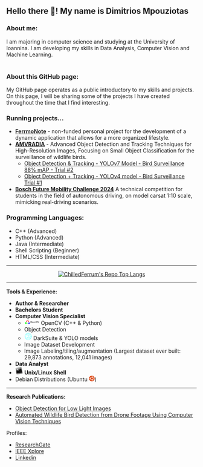 ## Hello there :wave:! My name is Dimitrios Mpouziotas 

### About me:
I am majoring in computer science and studying at the University of Ioannina. I am developing my skills in Data Analysis, Computer Vision and Machine Learning. 
<br/><br/>

### About this GitHub page:
My GitHub page operates as a public introductory to my skills and projects. On this page, I will be sharing some of the projects I have created throughout the time that I find interesting.

### Running projects...
 - <a href="https://github.com/ChilledFerrum/FerrmoNote">**FerrmoNote**</a> - non-funded personal project for the development of a dynamic application that allows for a more organized lifestyle.
 - <a href="https://kic.uoi.gr/el/amvradia-erevna-kai-anaptyxi-proigmenon-ypol/">**AMVRADIA**</a> - Advanced Object Detection and Tracking Techniques for High-Resolution Images, Focusing on Small Object Classification for the surveillance of wildlife birds.
    - <a href="https://youtu.be/MnMAoin4kec">Object Detection & Tracking - YOLOv7 Model - Bird Surveillance 88% mAP - Trial #2</a>
    - <a href="https://youtu.be/lMITeOJ_ss0">Object Detection + Tracking - YOLOv4 model - Bird Surveillance Trial #1</a>
 - <a href="https://boschfuturemobility.com">**Bosch Future Mobility Challenge 2024**</a>  A technical competition for students in the field of autonomous driving, on model carsat 1:10 scale, mimicking real-driving scenarios.

### Programming Languages:
<!--  - <img src="https://github.com/ChilledFerrum/ChilledFerrum/blob/efa6c805340d33a03c2c8e8332661fb919610e2e/style/Python.png" width="25" height="25" position="relative"> -->
 - C++ (Advanced)
 - Python (Advanced) 
 - Java (Intermediate)
 - Shell Scripting (Beginner)
 - HTML/CSS (Intermediate)

---
<p align="center">
  <a href="https://github.com/ChilledFerrum">
    <img src="https://github-readme-stats-git-masterrstaa-rickstaa.vercel.app/api/top-langs/?username=ChilledFerrum&theme=dracula" alt="ChilledFerrum's Repo Top Langs">
  </a>
</p>

---

**Tools & Experience:**
- **Author & Researcher**
- **Bachelors Student**
- **Computer Vision Specialist**
  - <img src="https://github.com/ChilledFerrum/ChilledFerrum/blob/c55b84bf0d87a1503484ecfa15cf438863084b65/style/OpenCV.png" width="40" height="15"> OpenCV (C++ & Python)
  - Object Detection
  - <img src="https://github.com/ChilledFerrum/ChilledFerrum/blob/182bcfd5384e5b133a6da195fbb5b2af89947eda/style/darknet.png" width="20" height="20"> DarkSuite & YOLO models
  - Image Dataset Development
  - Image Labeling/tiling/augmentation (Largest dataset ever built: 29,873 annotations, 12,041 images)
- **Data Analyst**
- <img src="https://github.com/ChilledFerrum/ChilledFerrum/blob/51af7ea28b00011947c625eae60d5c71c4c3475b/style/BashLinuxUnixShell.png" width="20" height="20"> **Unix/Linux Shell**
- Debian Distributions (Ubuntu <img src="https://github.com/ChilledFerrum/ChilledFerrum/blob/5347db0418e383c999c1a95882fe9fcf34602d49/style/Ubuntu.png" width="15" height="15">)


---


**Research Publications:** <br/>
 - [Object Detection for Low Light Images](https://ieeexplore.ieee.org/document/9932921)
 - [Automated Wildlife Bird Detection from Drone Footage Using Computer Vision Techniques](https://www.mdpi.com/2076-3417/13/13/7787)


Profiles:
- [ResearchGate](https://www.researchgate.net/profile/Dimitris-Mpouziotas)
- [IEEE Xplore](https://ieeexplore.ieee.org/author/37089583858)
- [Linkedin](https://www.linkedin.com/in/dimitris-mpouziotas-a34318256/)
